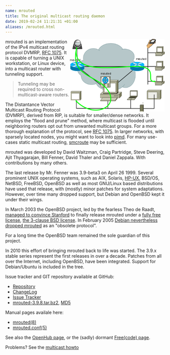 ```yaml
---
name: mrouted
title: The original multicast routing daemon
date: 2019-02-24 11:21:31 +01:00
aliases: /mrouted.html
---
```

<img src="/images/dvmrp.png" style="width: 300px; height: 229px; float: right">

mrouted is an implementation of the IPv4 multicast routing protocol
DVMRP, [RFC 1075][].  It is capable of turning a UNIX workstation, or
Linux device, into a multicast router with tunneling support.

> Tunneling may be required to cross non-multicast-aware routers.

The Distantance Vector Multicast Routing Protocol (DVMRP), derived from
RIP, is suitable for smaller/dense networks.  It employs the "flood and
prune" method, where multicast is flooded until neighboring routers opt
out from unwanted multicast groups.  For a more thorough explanation of
the protocol, see [RFC 1075][].  In larger networks, with sparsely
located nodes, you might want to look into [pimd](/pimd.html).  For many
use-cases static multicast routing, [smcroute](/smcroute.html) may be
sufficient.

mrouted was developed by David Waitzman, Craig Partridge, Steve Deering,
Ajit Thyagarajan, Bill Fenner, David Thaler and Daniel Zappala.  With
contributions by many others.

The last release by Mr. Fenner was 3.9-beta3 on April 26 1999.  Several
prominent UNIX operating systems, such as AIX, Solaris, [HP-UX][],
BSD/OS, NetBSD, FreeBSD, OpenBSD as well as most GNU/Linux based
distributions have used that release, with (mostly) minor patches for
system adaptations.  However, over time many dropped support, but Debian
and OpenBSD kept it under their wings.

In March 2003 the OpenBSD project, led by the fearless Theo de Raadt,
[managed to convince Stanford][1] to finally release mrouted under a
[fully free license][2], [the 3-clause BSD license][3].  In February
2005 [Debian nevertheless dropped mrouted][4] as an "obsolete protocol".

For a long time the OpenBSD team remained the sole guardian of this
project.

In 2010 this effort of bringing mrouted back to life was started. The
3.9.x stable series represent the first releases in over a decade.
Patches from all over the Internet, including OpenBSD, have been
integrated.  Support for Debian/Ubuntu is included in the tree.

Issue tracker and GIT repository available at GitHub:

   * [Repository](http://github.com/troglobit/mrouted)
   * [ChangeLog](https://github.com/troglobit/mrouted/releases/tag/3.9.8)
   * [Issue Tracker](http://github.com/troglobit/mrouted/issues)
   * [mrouted-3.9.8.tar.bz2](ftp://ftp.troglobit.com/mrouted/mrouted-3.9.8.tar.bz2),
     [MD5](ftp://ftp.troglobit.com/mrouted/mrouted-3.9.8.tar.bz2.md5)

Manual pages availale here:

   * [mrouted(8)](https://ftp.troglobit.com/man/mrouted.8.html)
   * [mrouted.conf(5)](https://ftp.troglobit.com/man/mrouted.conf.5.html)

See also the [OpenHub page](https://www.openhub.net/p/mrouted/), or the
(sadly) dormant [Free(code) page](http://freecode.com/projects/mrouted).

Problems?  See the [multicast howto](/multicast-howto.html)

[1]: http://www.openbsd.org/cgi-bin/cvsweb/src/usr.sbin/mrouted/LICENSE
[2]: https://github.com/troglobit/mrouted/blob/master/LICENSE
[3]: http://en.wikipedia.org/wiki/BSD_licenses
[4]: http://bugs.debian.org/cgi-bin/bugreport.cgi?bug=288112
[HP-UX]: http://docs.hp.com/en/B2355-90777/ch01s01.html
[RFC 1075]: http://tools.ietf.org/html/rfc1075
